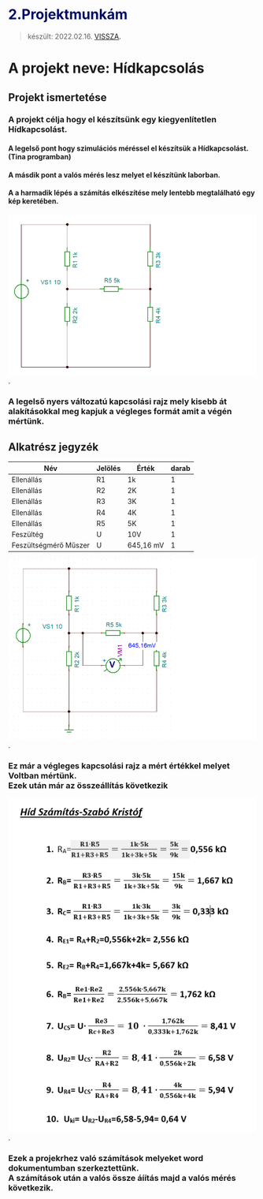 # <span style="color:#000C66"> 2.Projektmunkám </span>
> készült: 2022.02.16.
<span style="color:#000C66"> [VISSZA](https://ciganyvajda2005.github.io/Szabo-Kristof-Portfolio-/). </span>

# A projekt neve: Hídkapcsolás

## Projekt ismertetése 
### A projekt célja hogy el készítsünk egy kiegyenlítetlen Hídkapcsolást.
#### A legelső pont hogy szimulációs méréssel el készítsük a Hídkapcsolást. (Tina programban)
#### A másdik pont a valós mérés lesz melyet el készítünk laborban.
#### A a harmadik lépés a számítás elkészítése mely lentebb megtalálható egy kép keretében.



![kapcsolasirajz](1.kep.png "a legelső kapcsolási rajz nyers változatban ").

### A legelső nyers változatú kapcsolási rajz mely kisebb át alakításokkal meg kapjuk a végleges formát amit a végén mértünk.

## Alkatrész jegyzék

|Név|Jelölés|Érték|darab|
|----|----|----|------|
|Ellenállás|R1|1k|1|
|Ellenállás|R2|2K|1|
|Ellenállás|R3|3K|1|
|Ellenállás|R4|4K|1|
|Ellenállás|R5|5K|1|
|Feszültég|U|10V|1|
|Feszültségmérő Műszer|U|645,16 mV|1|

![kapcsolasirajz2](2.kep.png "a második már le mért kapcsolási rajz ").

### Ez már a végleges kapcsolási rajz a mért értékkel melyet Voltban mértünk. <br> Ezek után már az összeállítás következik 

![Szamitasok](szamitas.png "a második már le mért kapcsolási rajz ").
### Ezek a projekrhez való számítások melyeket word dokumentumban szerkeztettünk. <br> A számítások után a valós össze áíítás majd a valós mérés következik.

